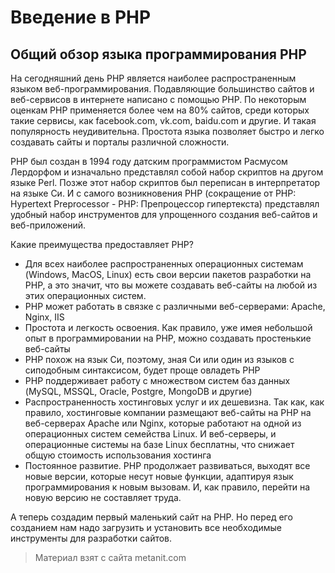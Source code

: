 # Введение в PHP

## Общий обзор языка программирования PHP

На сегодняшний день PHP является наиболее распространенным языком веб-программирования. Подавляющие большинство сайтов и веб-сервисов в интернете написано с помощью PHP. По некоторым оценкам PHP применяется более чем на 80% сайтов, среди которых такие сервисы, как facebook.com, vk.com, baidu.com и другие. И такая популярность неудивительна. Простота языка позволяет быстро и легко создавать сайты и порталы различной сложности.

PHP был создан в 1994 году датским программистом Расмусом Лердорфом и изначально представлял собой набор скриптов на другом языке Perl. Позже этот набор скриптов был переписан в интерпретатор на языке Си. И с самого возникновения PHP (сокращение от PHP: Hypertext Preprocessor - PHP: Препроцессор гипертекста) представлял удобный набор инструментов для упрощенного создания веб-сайтов и веб-приложений.

Какие преимущества предоставляет PHP?
- Для всех наиболее распространенных операционных системам (Windows, MacOS, Linux) есть свои версии пакетов разработки на PHP, а это значит, что вы можете создавать веб-сайты на любой из этих 
операционных систем.
- PHP может работать в связке с различными веб-серверами: Apache, Nginx, IIS
- Простота и легкость освоения. Как правило, уже имея небольшой опыт в программировании на PHP, можно создавать простенькие веб-сайты
- PHP похож на язык Си, поэтому, зная Си или один из языков с сиподобным синтаксисом, будет проще овладеть PHP 
- PHP поддерживает работу с множеством систем баз данных (MySQL, MSSQL, Oracle, Postgre, MongoDB и другие)
- Распространенность хостинговых услуг и их дешевизна. Так как, как правило, хостинговые компании размещают веб-сайты на PHP на веб-серверах Apache или 
Nginx, которые работают на одной из операционных систем семейства Linux. И веб-серверы, и операционные системы на базе Linux бесплатны, что снижает общую стоимость 
использования хостинга
- Постоянное развитие. PHP продолжает развиваться, выходят все новые версии, которые несут новые функции, адаптируя язык программирования к 
новым вызовам. И, как правило, перейти на новую версию не составляет труда.

А теперь создадим первый маленький сайт на PHP. Но перед его созданием нам надо загрузить и установить все необходимые инструменты для разработки сайтов.


> Материал взят с сайта metanit.com